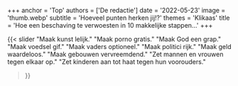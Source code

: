 +++
anchor = 'Top'
authors = ['De redactie']
date = '2022-05-23'
image = 'thumb.webp'
subtitle = 'Hoeveel punten herken jij!?'
themes = 'Klikaas'
title = 'Hoe een beschaving te verwoesten in 10 makkelijke stappen...'
+++

{{< slider
	"Maak kunst lelijk."
	"Maak porno gratis."
	"Maak God een grap."
	"Maak voedsel gif."
	"Maak vaders optioneel."
	"Maak politici rijk."
	"Maak geld waardeloos."
	"Maak gebouwen vervreemdend."
	"Zet mannen en vrouwen tegen elkaar op."
	"Zet kinderen aan tot haat tegen hun voorouders."
>}}
